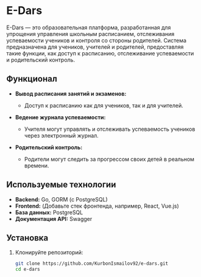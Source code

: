# E-Dars

E-Dars — это образовательная платформа, разработанная для упрощения управления школьным расписанием, отслеживания успеваемости учеников и контроля со стороны родителей. Система предназначена для учеников, учителей и родителей, предоставляя такие функции, как доступ к расписанию, отслеживание успеваемости и родительский контроль.

## Функционал

- **Вывод расписания занятий и экзаменов:**
  - Доступ к расписанию как для учеников, так и для учителей.
  
- **Ведение журнала успеваемости:**
  - Учителя могут управлять и отслеживать успеваемость учеников через электронный журнал.

- **Родительский контроль:**
  - Родители могут следить за прогрессом своих детей в реальном времени.

## Используемые технологии

- **Backend:** Go, GORM (с PostgreSQL)
- **Frontend:** (Добавьте стек фронтенда, например, React, Vue.js)
- **База данных:** PostgreSQL
- **Документация API:** Swagger

## Установка

1. Клонируйте репозиторий:
   ```bash
   git clone https://github.com/KurbonIsmailov92/e-dars.git
   cd e-dars
   ```
